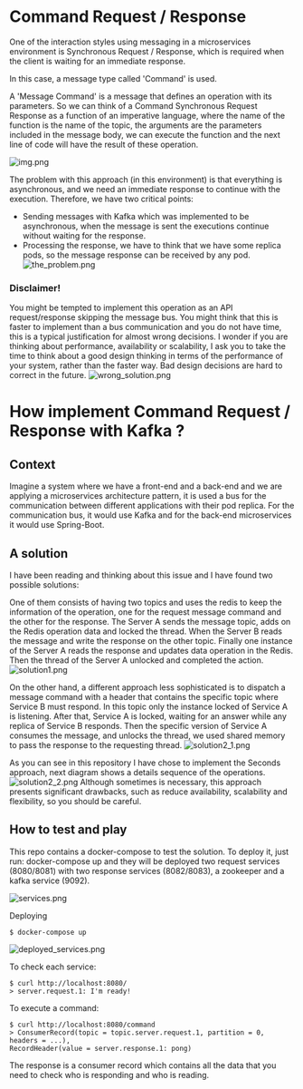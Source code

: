 # Command Request / Response

One of the interaction styles using messaging in a microservices environment is Synchronous Request / Response, which is
required when the client is waiting for an immediate response.

In this case, a message type called 'Command' is used.

A 'Message Command' is a message that defines an operation with its parameters. So we can think of a Command Synchronous
Request Response as a function of an imperative language, where the name of the function is the name of the topic, the
arguments are the parameters included in the message body, we can execute the function and the next line of code will
have the result of these operation.

![img.png](doc/command_response.png)

The problem with this approach (in this environment) is that everything is asynchronous, and we need an immediate
response to continue with the execution. Therefore, we have two critical points:

- Sending messages with Kafka which was implemented to be asynchronous, when the message is sent the executions continue
  without waiting for the response.
- Processing the response, we have to think that we have some replica pods, so the message response can be received by
  any pod.
  ![the_problem.png](doc%2Fthe_problem.png)

### Disclaimer!

You might be tempted to implement this operation as an API request/response skipping the message bus. You might think
that this is faster to implement than a bus communication and you do not have time, this is a typical justification for
almost wrong decisions. I wonder if you are thinking about performance, availability or scalability, I ask you to take
the time to think about a good design thinking in terms of the performance of your system, rather than the faster way.
Bad design decisions are hard to correct in the future.
![wrong_solution.png](doc%2Fwrong_solution.png)

# How implement Command Request / Response with Kafka ?

## Context

Imagine a system where we have a front-end and a back-end and we are applying a microservices architecture pattern, it
is used a bus for the communication between different applications with their pod replica.
For the communication bus, it would use Kafka and for the back-end microservices it would use Spring-Boot.

## A solution

I have been reading and thinking about this issue and I have found two possible solutions:

One of them consists of having two topics and uses the redis to keep the information of the operation, one for the
request message command and the other for the response. The Server A sends the message topic, adds on the Redis
operation data and locked the thread. When the Server B reads the message and write the response on the other topic.
Finally one instance of the Server A reads the response and updates data operation in the Redis. Then the thread of the
Server A unlocked and completed the action.
![solution1.png](doc%2Fsolution1.png)

On the other hand, a different approach less sophisticated is to dispatch a message command with a header that contains
the specific topic where Service B must respond. In this topic only the instance locked of Service A is listening.
After that, Service A is locked, waiting for an answer while any replica of Service B responds.
Then the specific version of Service A consumes the message, and unlocks the thread, we used shared memory to pass the
response to the requesting thread.
![solution2_1.png](doc%2Fsolution2_1.png)

As you can see in this repository I have chose to implement the Seconds approach, next diagram shows a details sequence
of the operations.
![solution2_2.png](doc%2Fsolution2_2.png)
Although sometimes is necessary, this approach presents significant drawbacks, such as reduce availability, scalability
and flexibility, so you should be careful.

## How to test and play

This repo contains a docker-compose to test the solution. To deploy it, just run: docker-compose up and
they will be deployed two request services (8080/8081) with two response services (8082/8083), a zookeeper and a kafka
service (9092).

![services.png](doc%2Fservices.png)

Deploying

```
$ docker-compose up
```

![deployed_services.png](doc%2Fdeployed_services.png)

To check each service:

```
$ curl http://localhost:8080/
> server.request.1: I'm ready!
```

To execute a command:

```
$ curl http://localhost:8080/command
> ConsumerRecord(topic = topic.server.request.1, partition = 0, headers = ...), 
RecordHeader(value = server.response.1: pong)
```

The response is a consumer record which contains all the data that you need to check who is responding and who is
reading.

